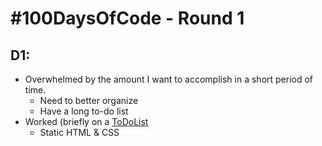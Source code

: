 # \#100DaysOfCode - Round 1

## D1:
* Overwhelmed by the amount I want to accomplish in a short period of time.
    * Need to better organize
    * Have a long to-do list
* Worked (briefly on a [ToDoList](https://github.com/alee092017/100DaysOfCode-R1_P1-TerminalToDo)
    * Static HTML & CSS
